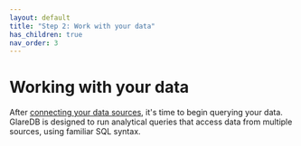 ```yaml
---
layout: default
title: "Step 2: Work with your data"
has_children: true
nav_order: 3
---
```


# Working with your data

After [connecting your data sources], it's time to begin querying your data.
GlareDB is designed to run analytical queries that access data from multiple
sources, using familiar SQL syntax.

[connecting your data sources]: /docs/data-sources/connecting-data-sources.html
